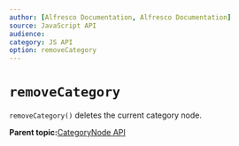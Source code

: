 ```yaml
---
author: [Alfresco Documentation, Alfresco Documentation]
source: JavaScript API
audience: 
category: JS API
option: removeCategory
---
```


# `removeCategory`

`removeCategory()` deletes the current category node.

**Parent topic:**[CategoryNode API](../references/API-JS-CategoryNode.md)

